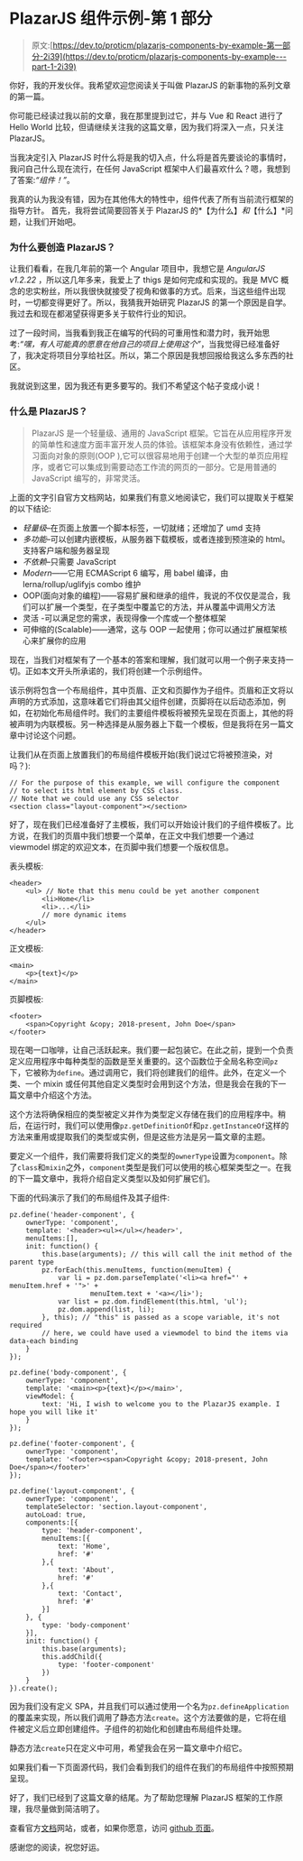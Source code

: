 # PlazarJS 组件示例-第 1 部分

> 原文:[https://dev.to/proticm/plazarjs-components-by-example-第一部分-2i39](https://dev.to/proticm/plazarjs-components-by-example---part-1-2i39)

你好，我的开发伙伴。我希望欢迎您阅读关于叫做 PlazarJS 的新事物的系列文章的第一篇。

你可能已经读过我以前的文章，我在那里提到过它，并与 Vue 和 React 进行了 Hello World 比较，但请继续关注我的这篇文章，因为我们将深入一点，只关注 PlazarJS。

当我决定引入 PlazarJS 时什么将是我的切入点，什么将是首先要谈论的事情时，我问自己什么现在流行，在任何 JavaScript 框架中人们最喜欢什么？嗯，我想到了答案:*“组件！”*。

我真的认为我没有错，因为在其他伟大的特性中，组件代表了所有当前流行框架的指导方针。
首先，我将尝试简要回答关于 PlazarJS 的*【为什么】*和*【什么】*问题，让我们开始吧。

### 为什么要创造 PlazarJS？

让我们看看，在我几年前的第一个 Angular 项目中，我想它是 *AngularJS v1.2.22* ，所以这几年多来，我爱上了 thigs 是如何完成和实现的。我是 MVC 概念的忠实粉丝，所以我很快就接受了视角和做事的方式。后来，当这些组件出现时，一切都变得更好了。所以，我猜我开始研究 PlazarJS 的第一个原因是自学。我过去和现在都渴望获得更多关于软件行业的知识。

过了一段时间，当我看到我正在编写的代码的可重用性和潜力时，我开始思考:*“嘿，有人可能真的愿意在他自己的项目上使用这个”*，当我觉得已经准备好了，我决定将项目分享给社区。所以，第二个原因是我想回报给我这么多东西的社区。

我就说到这里，因为我还有更多要写的。我们不希望这个帖子变成小说！

### 什么是 PlazarJS？

> PlazarJS 是一个轻量级、通用的 JavaScript 框架。它旨在从应用程序开发的简单性和速度方面丰富开发人员的体验。该框架本身没有依赖性，通过学习面向对象的原则(OOP ),它可以很容易地用于创建一个大型的单页应用程序，或者它可以集成到需要动态工作流的网页的一部分。它是用普通的 JavaScript 编写的，非常灵活。

上面的文字引自官方文档网站，如果我们有意义地阅读它，我们可以提取关于框架的以下结论:

*   *轻量级*–在页面上放置一个脚本标签，一切就绪；还增加了 umd 支持
*   *多功能*–可以创建内嵌模板，从服务器下载模板，或者连接到预渲染的 html。支持客户端和服务器呈现
*   *不依赖*–只需要 JavaScript
*   *Modern*——它用 ECMAScript 6 编写，用 babel 编译，由 lerna/rollup/uglifyjs combo 维护
*   OOP(面向对象的编程)——容易扩展和继承的组件，我说的不仅仅是混合，我们可以扩展一个类型，在子类型中覆盖它的方法，并从覆盖中调用父方法
*   灵活 -可以满足您的需求，表现得像一个库或一个整体框架
*   可伸缩的(Scalable)——通常，这与 OOP 一起使用；你可以通过扩展框架核心来扩展你的应用

现在，当我们对框架有了一个基本的答案和理解，我们就可以用一个例子来支持一切。正如本文开头所承诺的，我们将创建一个示例组件。

该示例将包含一个布局组件，其中页眉、正文和页脚作为子组件。页眉和正文将以声明的方式添加，这意味着它们将由其父组件创建，页脚将在以后动态添加，例如，在初始化布局组件时。我们的主要组件模板将被预先呈现在页面上，其他的将被声明为内联模板。另一种选择是从服务器上下载一个模板，但是我将在另一篇文章中讨论这个问题。

让我们从在页面上放置我们的布局组件模板开始(我们说过它将被预渲染，对吗？):

```
// For the purpose of this example, we will configure the component 
// to select its html element by CSS class.
// Note that we could use any CSS selector
<section class="layout-component"></section> 
```

好了，现在我们已经准备好了主模板，我们可以开始设计我们的子组件模板了。比方说，在我们的页眉中我们想要一个菜单，在正文中我们想要一个通过 viewmodel 绑定的欢迎文本，在页脚中我们想要一个版权信息。

表头模板:

```
<header>
    <ul> // Note that this menu could be yet another component
        <li>Home</li> 
        <li>...</li>
        // more dynamic items
    </ul>
</header> 
```

正文模板:

```
<main>
    <p>{text}</p>
</main> 
```

页脚模板:

```
<footer>
    <span>Copyright &copy; 2018-present, John Doe</span>
</footer> 
```

现在喝一口咖啡，让自己活跃起来。我们要一起包装它。在此之前，提到一个负责定义应用程序中每种类型的函数是至关重要的。这个函数位于全局名称空间`pz`下，它被称为`define`。通过调用它，我们将创建我们的组件。此外，在定义一个类、一个 mixin 或任何其他自定义类型时会用到这个方法，但是我会在我的下一篇文章中介绍这个方法。

这个方法将确保相应的类型被定义并作为类型定义存储在我们的应用程序中。稍后，在运行时，我们可以使用像`pz.getDefinitionOf`和`pz.getInstanceOf`这样的方法来重用或提取我们的类型或实例，但是这些方法是另一篇文章的主题。

要定义一个组件，我们需要将我们定义的类型的`ownerType`设置为`component`。除了`class`和`mixin`之外，`component`类型是我们可以使用的核心框架类型之一。在我的下一篇文章中，我将介绍自定义类型以及如何扩展它们。

下面的代码演示了我们的布局组件及其子组件:

```
pz.define('header-component', {
    ownerType: 'component',
    template: '<header><ul></ul></header>',
    menuItems:[],
    init: function() {
        this.base(arguments); // this will call the init method of the parent type
        pz.forEach(this.menuItems, function(menuItem) {
            var li = pz.dom.parseTemplate('<li><a href="' + menuItem.href + '">' + 
                    menuItem.text + '<a></li>');
            var list = pz.dom.findElement(this.html, 'ul');
            pz.dom.append(list, li);
        }, this); // "this" is passed as a scope variable, it's not required
        // here, we could have used a viewmodel to bind the items via data-each binding
    }
});

pz.define('body-component', {
    ownerType: 'component',
    template: '<main><p>{text}</p></main>',
    viewModel: {
        text: 'Hi, I wish to welcome you to the PlazarJS example. I hope you will like it'
    }
});

pz.define('footer-component', {
    ownerType: 'component',
    template: '<footer><span>Copyright &copy; 2018-present, John Doe</span></footer>'
});

pz.define('layout-component', {
    ownerType: 'component',
    templateSelector: 'section.layout-component',
    autoLoad: true,
    components:[{
        type: 'header-component',
        menuItems:[{
            text: 'Home',
            href: '#'
        },{
            text: 'About',
            href: '#'
        },{
            text: 'Contact',
            href: '#'
        }]
    }, {
        type: 'body-component'
    }],
    init: function() {
        this.base(arguments);
        this.addChild({
            type: 'footer-component'
        })
    }
}).create(); 
```

因为我们没有定义 SPA，并且我们可以通过使用一个名为`pz.defineApplication`的覆盖来实现，所以我们调用了静态方法`create`。这个方法要做的是，它将在组件被定义后立即创建组件。子组件的初始化和创建由布局组件处理。

静态方法`create`只在定义中可用，希望我会在另一篇文章中介绍它。

如果我们看一下页面源代码，我们会看到我们的组件在我们的布局组件中按照预期呈现。

好了，我们已经到了这篇文章的结尾。为了帮助您理解 PlazarJS 框架的工作原理，我尽量做到简洁明了。

查看官方[文档](http://www.plazarjs.com/)网站，或者，如果你愿意，访问 [github 页面](https://github.com/ProticM/plazar-js)。

感谢您的阅读，祝您好运。